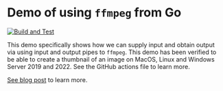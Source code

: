 # Demo of using `ffmpeg` from Go

[![Build and Test](https://github.com/practicalgo/go-ffmpeg-demo/actions/workflows/main.yml/badge.svg?branch=main)](https://github.com/practicalgo/go-ffmpeg-demo/actions/workflows/main.yml)

This demo specifically shows how we can supply input and obtain output via using 
input and output pipes to `ffmpeg`. This demo has been verified to be able to create
a thumbnail of an image on MacOS, Linux and Windows Server 2019 and 2022. See the GitHub
actions file to learn more.

[See blog post]() to learn more.

